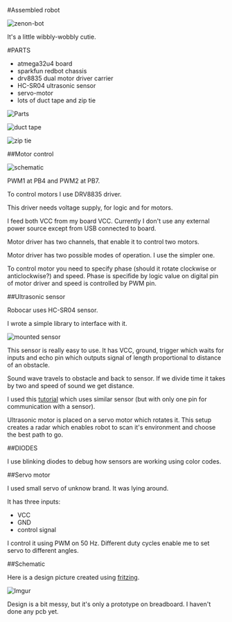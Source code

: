 #Assembled robot

![zenon-bot](http://i.imgur.com/35FpQ5d.jpg)

It's a little wibbly-wobbly cutie.

#PARTS

 - atmega32u4 board
 - sparkfun redbot chassis
 - drv8835 dual motor driver carrier
 - HC-SR04 ultrasonic sensor
 - servo-motor
 - lots of duct tape and zip tie

![Parts](http://i.imgur.com/P2JPmtV.jpg)

![duct tape](http://cdn1.bigcommerce.com/server600/1r2fayi/product_images/uploaded_images/duct-tape.jpg)

![zip tie](http://ecx.images-amazon.com/images/I/61F72PN1AZL.gif)

##Motor control

![schematic](http://botland.com.pl/img/p/851-6079.jpg)

PWM1 at PB4 and PWM2 at PB7.

To control motors I use DRV8835 driver.

This driver needs voltage supply, for logic and for motors.

I feed both VCC from my board VCC. Currently I don't use any
external power source except from USB connected to board.

Motor driver has two channels, that enable it to control two motors.

Motor driver has two possible modes of operation. I use the simpler one.

To control motor you need to specify phase (should it rotate clockwise or
anticlockwise?) and speed. Phase is specifide by logic value on digital
pin of motor driver and speed is controlled by PWM pin.


##Ultrasonic sensor

Robocar uses HC-SR04 sensor.

I wrote a simple library to interface with it.

![mounted sensor](http://i.imgur.com/35iVqjd.jpg) 

This sensor is really easy to use. It has VCC, ground, trigger which waits
for inputs and echo pin which outputs signal of length proportional to
distance of an obstacle.

Sound wave travels to obstacle and back to sensor. If we divide time it takes
by two and speed of sound we get distance.

I used this [tutorial](http://extremeelectronics.co.in/avr-tutorials/interfacing-ultrasonic-rangefinder-with-avr-mcus-%E2%80%93-avr-tutorial/)
which uses similar sensor (but with only one pin for communication with a sensor).

Ultrasonic motor is placed on a servo motor which rotates it. This setup creates
a radar which enables robot to scan it's environment and choose the best path to go.

##DIODES

I use blinking diodes to debug how sensors are working using color codes.


##Servo motor

I used small servo of unknow brand. It was lying around.

It has three inputs:

- VCC
- GND
- control signal

I control it using PWM on 50 Hz. Different duty cycles enable me to set servo
to different angles.

##Schematic

Here is a design picture created using [fritzing](http://fritzing.org).

![Imgur](http://i.imgur.com/HJUOlHg.png)

Design is a bit messy, but it's only a prototype on breadboard. I haven't done
any pcb yet.

